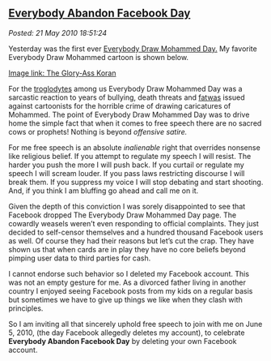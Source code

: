 [Everybody Abandon Facebook
Day](http://bakerjd99.wordpress.com/2010/05/21/everybody-abandon-facebook-day/)
-----------------------------------------------------------------------------------------------------------

*Posted: 21 May 2010 18:51:24*

Yesterday was the first ever [Everybody Draw Mohammed
Day.](http://www.foxnews.com/scitech/2010/05/19/facebook-fracas-breaks-everybody-draw-mohammad-day/#)
My favorite Everybody Draw Mohammed cartoon is shown below.

[Image link: The Glory-Ass Koran](http://conceptcontrol.smugmug.com/photos/874351252_o23th-S.jpg)

For the [troglodytes](http://en.wikipedia.org/wiki/Troglodyte) among us
Everybody Draw Mohammed Day was a sarcastic reaction to years of
bullying, death threats and
[fatwas](http://islam.about.com/od/law/g/fatwa.htm) issued against
cartoonists for the horrible crime of drawing caricatures of Mohammed.
The point of Everybody Draw Mohammed Day was to drive home the simple
fact that when it comes to free speech there are no sacred cows or
prophets! Nothing is beyond *offensive satire.*

For me free speech is an absolute *inalienable* right that overrides
nonsense like religious belief. If you attempt to regulate my speech I
will resist. The harder you push the more I will push back. If you
curtail or regulate my speech I will scream louder. If you pass laws
restricting discourse I will break them. If you suppress my voice I will
stop debating and start shooting. And, if you think I am bluffing go
ahead and call me on it.

Given the depth of this conviction I was sorely disappointed to see that
Facebook dropped The Everybody Draw Mohammed Day page. The cowardly
weasels weren’t even responding to official complaints. They just
decided to self-censor themselves and a hundred thousand Facebook users
as well. Of course they had their reasons but let’s cut the crap. They
have shown us that when cards are in play they have no core beliefs
beyond pimping user data to third parties for cash.

I cannot endorse such behavior so I deleted my Facebook account. This
was not an empty gesture for me. As a divorced father living in another
country I enjoyed seeing Facebook posts from my kids on a regular basis
but sometimes we have to give up things we like when they clash with
principles.

So I am inviting all that sincerely uphold free speech to join with me
on June 5, 2010, (the day Facebook allegedly deletes my account), to
celebrate **Everybody Abandon Facebook Day** by deleting your own
Facebook account.
